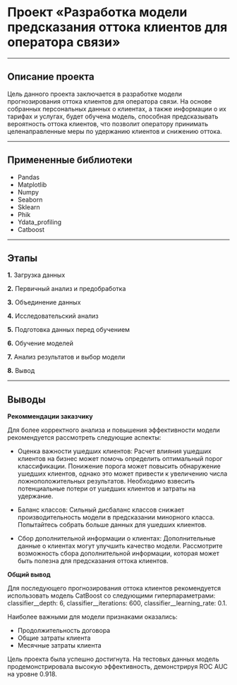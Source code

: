 # **Проект «Разработка модели предсказания оттока клиентов для оператора связи»**

---

## **Описание проекта**

Цель данного проекта заключается в разработке модели прогнозирования оттока клиентов для оператора связи. На основе собранных персональных данных о клиентах, а также информации о их тарифах и услугах, будет обучена модель, способная предсказывать вероятность оттока клиентов, что позволит оператору принимать целенаправленные меры по удержанию клиентов и снижению оттока.

---

## **Примененные библиотеки**

* Pandas 
* Matplotlib
* Numpy
* Seaborn
* Sklearn
* Phik
* Ydata_profiling
* Catboost


---

## **Этапы**

**1.** Загрузка данных

**2.** Первичный анализ и предобработка

**3.** Объединение данных

**4.** Исследовательский анализ

**5.** Подготовка данных перед обучением

**6.** Обучение моделей

**7.** Анализ результатов и выбор модели

**8.** Вывод

---

## **Выводы**

**Рекоммендации заказчику**

Для более корректного анализа и повышения эффективности модели рекомендуется рассмотреть следующие аспекты:

* Оценка важности ушедших клиентов: Расчет влияния ушедших клиентов на бизнес может помочь определить оптимальный порог классификации. Понижение порога может повысить обнаружение ушедших клиентов, однако это может привести к увеличению числа ложноположительных результатов. Необходимо взвесить потенциальные потери от ушедших клиентов и затраты на удержание.

* Баланс классов: Сильный дисбаланс классов снижает производительность модели в предсказании минорного класса. Попытайтесь собрать больше данных для ушедших клиентов.

* Сбор дополнительной информации о клиентах: Дополнительные данные о клиентах могут улучшить качество модели. Рассмотрите возможность сбора дополнительной информации, которая может быть полезна для предсказания оттока клиентов.

**Общий вывод**

Для последующего прогнозирования оттока клиентов рекомендуется использовать модель CatBoost со следующими гиперпараметрами: classifier__depth: 6, classifier__iterations: 600, classifier__learning_rate: 0.1.

Наиболее важными для модели признаками оказались:

* Продолжительность договора
* Общие затраты клиента
* Месячные затраты клиента

Цель проекта была успешно достигнута. На тестовых данных модель продемонстрировала высокую эффективность, демонстрируя ROC AUC на уровне 0.918.